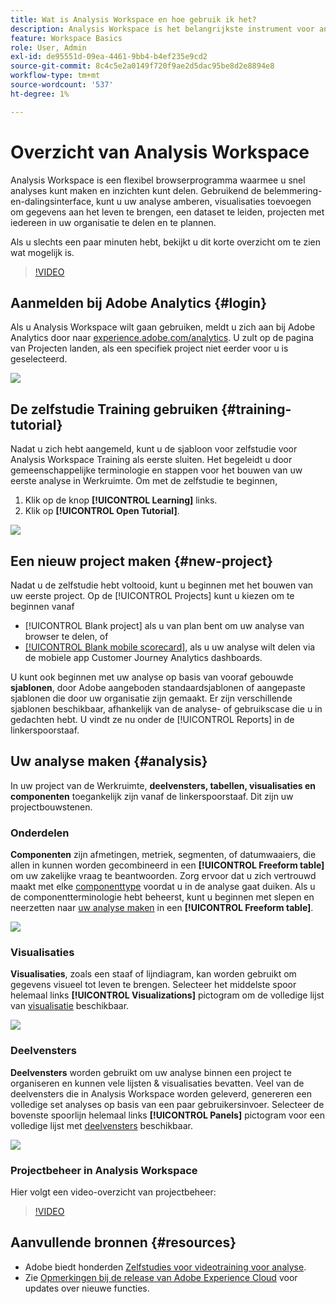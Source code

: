 ```yaml
---
title: Wat is Analysis Workspace en hoe gebruik ik het?
description: Analysis Workspace is het belangrijkste instrument voor analyse van Adobe Analytics. Het laat u panelen, lijsten, visualisaties, en andere componenten gebruiken om gegevens aan het leven te brengen, een dataset te leiden, projecten, onder andere mogelijkheden te delen en te plannen.
feature: Workspace Basics
role: User, Admin
exl-id: de95551d-09ea-4461-9bb4-b4ef235e9cd2
source-git-commit: 8c4c5e2a0149f720f9ae2d5dac95be8d2e8894e8
workflow-type: tm+mt
source-wordcount: '537'
ht-degree: 1%

---
```


# Overzicht van Analysis Workspace

Analysis Workspace is een flexibel browserprogramma waarmee u snel analyses kunt maken en inzichten kunt delen. Gebruikend de belemmering-en-dalingsinterface, kunt u uw analyse amberen, visualisaties toevoegen om gegevens aan het leven te brengen, een dataset te leiden, projecten met iedereen in uw organisatie te delen en te plannen.

Als u slechts een paar minuten hebt, bekijkt u dit korte overzicht om te zien wat mogelijk is.

>[!VIDEO](https://video.tv.adobe.com/v/26266/?quality=12)

## Aanmelden bij Adobe Analytics {#login}

Als u Analysis Workspace wilt gaan gebruiken, meldt u zich aan bij Adobe Analytics door naar [experience.adobe.com/analytics](https://experience.adobe.com/analytics). U zult op de pagina van Projecten landen, als een specifiek project niet eerder voor u is geselecteerd.

![](assets/create-new-project.png)

## De zelfstudie Training gebruiken {#training-tutorial}

Nadat u zich hebt aangemeld, kunt u de sjabloon voor zelfstudie voor Analysis Workspace Training als eerste sluiten. Het begeleidt u door gemeenschappelijke terminologie en stappen voor het bouwen van uw eerste analyse in Werkruimte. Om met de zelfstudie te beginnen,

1. Klik op de knop **[!UICONTROL Learning]** links.
1. Klik op **[!UICONTROL Open Tutorial]**.

![](assets/training-tutorial.png)

## Een nieuw project maken {#new-project}

Nadat u de zelfstudie hebt voltooid, kunt u beginnen met het bouwen van uw eerste project. Op de [!UICONTROL Projects] kunt u kiezen om te beginnen vanaf

* [!UICONTROL Blank project] als u van plan bent om uw analyse van browser te delen, of
* [[!UICONTROL Blank mobile scorecard]](/help/analyze/mobile-app/curator.md), als u uw analyse wilt delen via de mobiele app Customer Journey Analytics dashboards.

U kunt ook beginnen met uw analyse op basis van vooraf gebouwde **sjablonen**, door Adobe aangeboden standaardsjablonen of aangepaste sjablonen die door uw organisatie zijn gemaakt. Er zijn verschillende sjablonen beschikbaar, afhankelijk van de analyse- of gebruikscase die u in gedachten hebt. U vindt ze nu onder de [!UICONTROL Reports] in de linkerspoorstaaf.

## Uw analyse maken {#analysis}

In uw project van de Werkruimte, **deelvensters, tabellen, visualisaties en componenten** toegankelijk zijn vanaf de linkerspoorstaaf. Dit zijn uw projectbouwstenen.

### Onderdelen

**Componenten** zijn afmetingen, metriek, segmenten, of datumwaaiers, die allen in kunnen worden gecombineerd in een **[!UICONTROL Freeform table]** om uw zakelijke vraag te beantwoorden. Zorg ervoor dat u zich vertrouwd maakt met elke [componenttype](/help/analyze/analysis-workspace/components/analysis-workspace-components.md) voordat u in de analyse gaat duiken. Als u de componentterminologie hebt beheerst, kunt u beginnen met slepen en neerzetten naar [uw analyse maken](https://experienceleague.adobe.com/docs/analytics/analyze/analysis-workspace/build-workspace-project/t-freeform-project.html) in een **[!UICONTROL Freeform table]**.

![](assets/build-components.png)

### Visualisaties

**Visualisaties**, zoals een staaf of lijndiagram, kan worden gebruikt om gegevens visueel tot leven te brengen. Selecteer het middelste spoor helemaal links **[!UICONTROL Visualizations]** pictogram om de volledige lijst van [visualisatie](https://experienceleague.adobe.com/docs/analytics/analyze/analysis-workspace/visualizations/freeform-analysis-visualizations.html) beschikbaar.

![](assets/build-visualizations.png)

### Deelvensters

**Deelvensters** worden gebruikt om uw analyse binnen een project te organiseren en kunnen vele lijsten &amp; visualisaties bevatten. Veel van de deelvensters die in Analysis Workspace worden geleverd, genereren een volledige set analyses op basis van een paar gebruikersinvoer. Selecteer de bovenste spoorlijn helemaal links **[!UICONTROL Panels]** pictogram voor een volledige lijst met [deelvensters](https://experienceleague.adobe.com/docs/analytics/analyze/analysis-workspace/panels/panels.html) beschikbaar.

![](assets/build-panels.png)

### Projectbeheer in Analysis Workspace

Hier volgt een video-overzicht van projectbeheer:

>[!VIDEO](https://video.tv.adobe.com/v/24035/?quality=12)

## Aanvullende bronnen {#resources}

* Adobe biedt honderden [Zelfstudies voor videotraining voor analyse](https://experienceleague.adobe.com/docs/analytics-learn/tutorials/overview.html).
* Zie [Opmerkingen bij de release van Adobe Experience Cloud](https://experienceleague.adobe.com/docs/release-notes/experience-cloud/current.html#analytics) voor updates over nieuwe functies.
